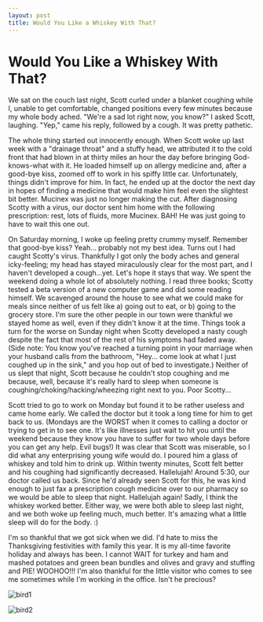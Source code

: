 ```yaml
---
layout: post
title: Would You Like a Whiskey With That?
---
```


Would You Like a Whiskey With That?
===================

We sat on the couch last night, Scott curled under a blanket coughing while I, unable to get comfortable, changed positions every few minutes because my whole body ached. "We're a sad lot 
right now, you know?" I asked Scott, laughing. "Yep," came his reply, followed by a cough. It was pretty pathetic.

The whole thing started out innocently enough. When Scott woke up last week with a "drainage throat"
and a stuffy head, we attributed it to the cold front that had blown in at thirty miles an hour the day before bringing God-knows-what with it. He loaded himself up on allergy medicine and, 
after a good-bye kiss, zoomed off to work in his spiffy little car.  Unfortunately, things didn't improve for him. In fact, he ended up at the doctor the next day in hopes of finding a 
medicine that would make him feel even the slightest bit better. Mucinex was just no longer making the cut. After diagnosing Scotty with a virus, our doctor sent him home with the following 
prescription: rest, lots of fluids, more Mucinex. BAH! He was just going to have to wait this one out. 

On Saturday morning, I woke up feeling pretty crummy myself. Remember that good-bye kiss? Yeah... probably not my best idea. Turns out I had caught Scotty's virus. Thankfully I got only the 
body aches and general icky-feeling; my head has stayed miraculously clear for the most part, and I haven't developed a cough...yet. Let's hope it stays that way. We spent the weekend doing a 
whole lot of absolutely nothing. I read three books; Scotty tested a beta version of a new computer game and did some reading himself. We scavenged around the house to see what we could make
for meals since neither of us felt like a) going out to eat, or b) going to the grocery store. I'm sure the other people in our town were thankful we stayed home as well, even if they didn't 
know it at the time. Things took a turn for the worse on Sunday night when Scotty developed a nasty cough despite the fact that most of the rest of his symptoms had faded away. (Side note: You 
know you've reached a turning point in your marriage when your husband calls from the bathroom, "Hey... come look at what I just coughed up in the sink," and you hop out of bed to investigate.)
Neither of us slept that night, Scott because he couldn't stop coughing and me because, well, because it's really hard to sleep when someone is coughing/choking/hacking/wheezing right next 
to you. Poor Scotty...

Scott tried to go to work on Monday but found it to be rather useless and came home early. We called the doctor but it took a long time for him to get back to us. (Mondays are the WORST when 
it comes to calling a doctor or trying to get in to see one. It's like illnesses just wait to hit you until the weekend because they know you have to suffer for two whole days before you can 
get any help. Evil bugs!) It was clear that Scott was miserable, so I did what any enterprising young wife would do. I poured him a glass of whiskey and told him to drink up. Within twenty 
minutes, Scott felt better and his coughing had significantly decreased. Hallelujah! Around 5:30, our doctor called us back. Since he'd already seen Scott for this, he was kind enough to just fax a 
prescription cough medicine over to our pharmacy so we would be able to sleep that night. Hallelujah again! Sadly, I think the whiskey worked better. Either way, we were both able to sleep 
last night, and we both woke up feeling much, much better. It's amazing what a little sleep will do for the body. :)

I'm so thankful that we got sick when we did. I'd hate to miss the Thanksgiving festivities with family this year. It is my all-time favorite holiday and always has been. I cannot WAIT for 
turkey and ham and mashed potatoes and green bean bundles and olives and gravy and stuffing and PIE! WOOHOO!!! I'm also thankful for the little visitor who comes to see me sometimes while I'm 
working in the office. Isn't he precious?

![bird1](http://i1230.photobucket.com/albums/ee481/ptkatz/Blog%20Pictures/IMG_0493.jpg)

![bird2](http://i1230.photobucket.com/albums/ee481/ptkatz/Blog%20Pictures/IMG_0504.jpg)
